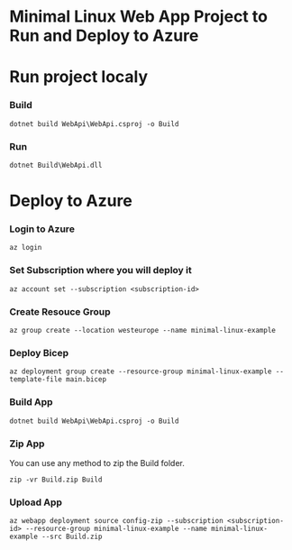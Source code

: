 # Minimal Linux Web App Project to Run and Deploy to Azure


# Run project localy

### Build
```shell
dotnet build WebApi\WebApi.csproj -o Build
```
### Run
```shell
dotnet Build\WebApi.dll
```

# Deploy to Azure
### Login to Azure
```shell
az login
```

### Set Subscription where you will deploy it
```shell
az account set --subscription <subscription-id>
```

### Create Resouce Group
```shell
az group create --location westeurope --name minimal-linux-example
```

### Deploy Bicep
```shell
az deployment group create --resource-group minimal-linux-example --template-file main.bicep 
```

### Build App
```shell
dotnet build WebApi\WebApi.csproj -o Build
```

### Zip App
You can use any method to zip the Build folder.

```shell
zip -vr Build.zip Build
```

### Upload App
```shell
az webapp deployment source config-zip --subscription <subscription-id> --resource-group minimal-linux-example --name minimal-linux-example --src Build.zip
```